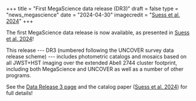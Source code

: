 +++
title = "First MegaScience data release (DR3)"
draft = false
type = "news_megascience"
date = "2024-04-30"
imagecredit = "<a href=''>Suess et al. 2024</a>"
+++

The first MegaScience data release is now available, as presented in 
[Suess et al. 2024](URL)! 

This release --- DR3 (numbered following the UNCOVER survey data release scheme) --- 
includes photometric catalogs and mosaics based on all JWST+HST imaging over the extended Abell 2744 
cluster footprint, including both MegaScience and UNCOVER as
well as a number of other programs. 


See the [Data Release 3 page](/DR3.html) and the catalog paper ([Suess et al. 2024](URL)) for full details!




